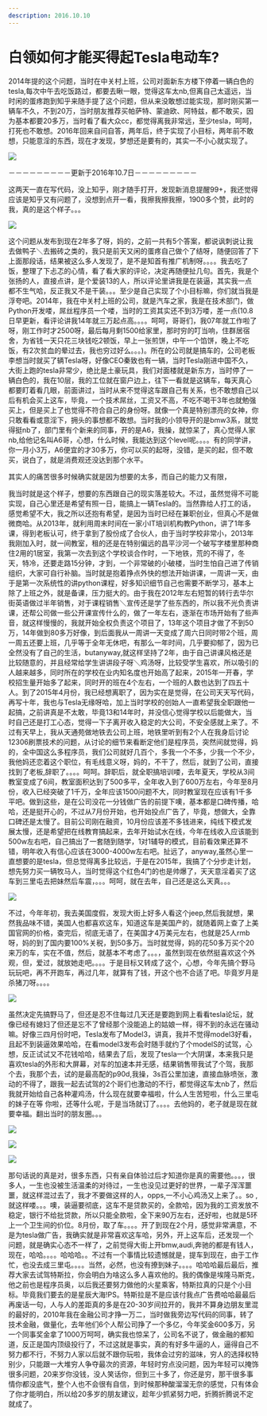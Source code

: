 ```yaml
---
description: 2016.10.10
---
```


# 白领如何才能买得起Tesla电动车?

2014年提的这个问题，当时在中关村上班，公司对面新东方楼下停着一辆白色的tesla,每次中午去吃饭路过，都要去瞅一眼，觉得这车太nb,但离自己太遥远，当时闲的蛋疼跑到知乎来随手提了这个问题，但从来没敢想过能实现，那时刚买第一辆车不久，不到20万，当时朋友推荐买帕萨特、蒙迪欧、阿特兹，都不敢买，因为基本都要20多万，当时看了看大众cc，都觉得离我非常远，至少tesla，呵呵，打死也不敢想。2016年回来自问自答，两年后，终于实现了小目标，两年前不敢想，只能意淫的东西，现在才发现，梦想还是要有的，其实一不小心就实现了。

![](../.gitbook/assets/image%20%286%29.png)

－－－－－－－－－更新于2016年10.7日－－－－－－－－－

这两天一直在写代码，没上知乎，刚才随手打开，发现新消息提醒99+，我还觉得应该是知乎又有问题了，没想到点开一看，我擦我擦我擦，1900多个赞，此时的我，真的是这个样子。。。

![](../.gitbook/assets/image.png)

这个问题从发布到现在2年多了呀，妈的，之前一共有5个答案，都说讽刺说让我去做鸭子＼去搬砖之类的，我只是前天又闲的蛋疼自己做个了结呀，随便回答了下上面那段话，结果被这么多人发现了，是不是知首有推广机制呀。。。。我去吃了饭，整理了下忐忑的心情，看了看大家的评论，决定再随便扯几句。首先，我是个张扬的人，直接点讲，是个爱装13的人，所以评论里讲我是在装逼，其实我一点都不生气哈，反正我又不是干装。。。至少是自己实现了个小目标嘛，你们就当我是浮夸吧。2014年，我在中关村上班的公司，就是汽车之家，我是在技术部门，做Python开发喽，屌丝程序员一个喽，当时的工资其实还不到3万喽，差一点\(10.8日早更新，看评论讲我14年就三万起点高。。。。呵呵，哥哥们，我07年就工作啦了呀，刚工作时才2500呀，最后每月剩1500给家里，那时穷的叮当响，住群居宿舍，为省钱一天只花三块钱吃2顿饭，早上一张煎饼，中午一个馅饼，晚上不吃饭，有2次贫血的晕过去，我也穷过好么。。。\)。所在的公司就是搞车的，公司老板李想当时就买了辆Tesla呀，好像CEO秦致也有一辆，当时Tesla刚进中国不久，大街上跑的tesla非常少，绝比是土豪玩具，我们对面楼就是新东方，当时停了一辆白色的，我在10层，我的工位就在窗户边上，往下一看就是这辆车，每天真心都要盯着看几眼，前面讲过，当时从来不觉得这车跟自己有关系，也不敢想自己以后有机会买上这车，毕竟，一个技术屌丝，工资又不高，不吃不喝干3年也就勉强买上，但是买上了也觉得不符合自己的身份呀。就像一个真是特别漂亮的女神，你只敢看看或意淫下，拥头的事想都不敢想。当时我的小领导开的是bmw3系，就觉得挺nb了，部门里有个新来的同事，开的是A6，我操，就惊呆了，真心觉得人家nb,给他记名叫A6哥，心想，什么时候，我能达到这个level呢。。。。有的同学讲，你一月小3万，A6便宜的才30多万，你可以买的起呀，没错，是买的起，但不敢买，说白了，就是消费观还没达到那个水平。

其实人的痛苦很多时候确实就是因为想要的太多，而自己的能力又有限，

我当时就是这个样子，想要的东西跟自己的现实落差较大。不过，虽然觉得不可能实现，自己心里还是希望有照一日，能搞上一辆Tesla的。当然靠给人打工的话，感觉希望不大，我之所以还抱有希望，是因为当时已经在兼职创业，但真心不是做微商哈。从2013年，就利用周末时间在一家小IT培训机构教Python，讲了1年多课，得到老板认可，终于拿到了股份成了合伙人，由于当时学校非常小，2013年我刚加入时，就一间教室，租的还是在特别偏远的昌平沙河一个破写字楼里那种商住2用的1居室，我第一次去到这个学校谈合作时，一下地铁，荒的不得了，冬天，特冷，还要走路15分钟，才到，一个非常破的小破楼，当时生怕自己进了传销组织，大家可自行补脑。当时就是抱着挣点外快的想法开始讲课，一周讲一天，由于是第一次系统性的讲python课程，好多知识细节自己也需要不断学习，基本上除了上班之外，就是备课，压力挺大的。由于我在2012年左右短暂的转行去华尔街英语做过半年销售，对于课程销售＼宣传还是学了些东西的，所以我不光负责讲课，还帮公司做一些公开课宣传什么的，做了一年左右，逐渐在市场开始有了些声音，就这样慢慢的，我就开始全权负责这个项目了，13年这个项目才做了不到50万，14年做到80多万好像，到后面我从一周讲一天变成了周六日同时带2个班，周一周五还要上班，几乎等于全年无休吧，有那么一年时间，几乎要抑郁了，因为已全然没有了自己的生活，butanyway,就这样坚持了2年，由于自己讲课风格还是比较随意的，并且经常给学生讲讲段子呀＼鸡汤呀，比较受学生喜欢，所以吸引的人越来越多，同时所在的学校在业内知名度也开始高了起来，2015年一开春，学校招生量开始多了起来，同时开的班在4个左右，一个班的人数也达到了四五十人。到了2015年4月份，我已经想离职了，因为实在是觉得，在公司天天写代码，再写十年，我也与Tesla无缘呀哈，加上当时学校的创始人一直希望我全职跟他一起搞，之前讲真是不太敢，毕竟13和14年时，并没信心觉得学校以后能做大，当时自己还是打工心态，觉得一下子离开收入稳定的大公司，不安全感就上来了。不过有天早上，我从天通苑做地铁去公司上班，地铁里听到有2个人在我身后讨论12306刷票技术的问题，从讨论的细节来看断定他们是程序员，突然间就觉得，妈的，全中国这么多程序员，我们公司就好几百个，多我一个不多，少我一个不少，我他妈还恋着这个职位，有毛线意义呀，妈的，不干了，然后，就到了公司，直接找到了老板,辞职了。。。。呵呵。辞职后，就全职搞培训喽，去年夏天，学校从3间教室变成了6间，教室面积达到了500多平，全年收入到了600万左右，今年至8月份，收入已经突破了1千万，全年应该1500问题不大，同时教室现在应该有1千多平吧。做到这些，是在公司没花一分钱做广告的前提下噢，基本都是口碑传播，哈哈，还是挺开心的，不过从7月份开始，也开始投点广告了，毕竟，想做大，全靠口碑还是太慢了。目前公司刚在融资，10月份应该差不多钱进来，纯线下模式发展太慢，还是希望把在线教育搞起来，去年开始试水在线，今年在线收入应该能到500w左右吧，自己搞出了一套随到随学，1对1辅导的模式，目前看效果还算不错，明年收入有信心应该在3000-4000w左右吧。扯远了，anyway,虽然心里一直想要的是tesla，但总觉得离多比较远，于是在2015年，我搞了个分步走计划，想先努力买一辆牧马人，当时觉得这个红色4门的也是帅爆了，天天意淫着买了这车到三里屯去把妹然后车震，。。。呵呵，就在去年，自己还是这么天真。。。

![](../.gitbook/assets/image%20%2813%29.png)

不过，今年年初，我去美国度假，发现大街上好多人看这个jeep,然后我就想，果然我品味不错，美国人也都喜欢这车，知道这车是美国产的，就随着网上查了上美国官网的价格，查完后，彻底无语了，在美国才4万美元左右，也就是25人rmb呀，妈的到了国内要100%关税，到50多万。当时就觉得，妈的花50多万买个20来万的车，实在不值，然后，就基本不考虑了。。。，虽然到现在依然挺喜欢这个外观，但，爱过，就放她走吧。。。。于是目标又转成了这个，心想，今年先搞个野马玩玩吧，再不开跑车，再过几年，就算有了钱，开这个也不合适了吧。毕竟岁月是杀猪刀呀。。。。

![](../.gitbook/assets/image%20%289%29.png)

虽然决定先搞野马了，但还是忍不住每过几天还是要跑到网上看看tesla论坛，就像已经有媳妇了但还是忘不了曾经那个没能追上的姑娘一样，得不到的永远在骚动嘛。好像三四月份时吧，Tesla发布了Model3，讲真，我并不觉得model3好看，且起不到装逼效果哈哈，在看model3发布会时随手就约了个modelS的试驾，心想，反正试试又不花钱哈哈，结果去了后，发现了tesla一个大阴谋，本来我只是喜欢tesla的外形和大屏幕，对车的加速本并无感，结果销售带我试了个驾，我那个去，我那个去，试的是最高配的p90d,我操，3s百公里加速，直接血脉喷张，激动的不得了，跟我一起去试驾的2个哥们也激动的不行，都觉得这车太nb了，然后我就开始给自己各种灌鸡汤，什么现在就要幸福啦，什么人生苦短啦，什么三里屯的妹子在等    你啦，还等什么呢，于是当场就订了。。。。去他妈的，老子就是现在就要幸福。翻出当时的朋友圈。。。

![](../.gitbook/assets/image%20%288%29.png)

![](../.gitbook/assets/image%20%284%29.png)

![](../.gitbook/assets/image%20%2814%29.png)

那句话说的真是对，很多东西，只有亲自体验过后才知道你是真的需要他。。。，很多人，一生也没被生活温柔的对待过，一生也没见过更好的世界，一辈子浑浑噩噩，就这样混过去了，我才不要做这样的人，opps,一不小心鸡汤又上来了。。so    ,就这样喽。。。噢，装逼要彻底，这车不是贷款买的，全款哈，因为我的工资发放不稳定，银行不给批贷款，所以只能全款啦，全下来90万左右，还好啦，也就是5环上一个卫生间的价位。8月份，取了车。。。。开了到现在2个月，感觉非常满意，不是为tesla做广告，我确实就是非常喜欢这车哈，另外，开上这车后，还发现一个问题，就是确实心态不一样了，之前觉得大街上开bmw,audi,奔驰的都是有钱人，现在，哈哈。。。。哈哈哈。。不过有一个事情比较遗憾就是，提车到现在，由于工作忙，也没去成三里屯。。。。当然，必然，也没有撩到妹子。。。。哈哈哈最后最后，推荐大家去试驾特斯拉，你会明白为啥这么多人喜欢他的。我的偶像是埃隆马斯克，他之前也是程序员奥，以后我还要努力做他的火星乘客，特斯拉真的只是个小目标。毕竟我们要去的是星辰大海!PS。特斯拉是不是应该付我点广告费哈哈最最后再废话一句，人与人的差距真的多是在20-30岁间拉开的，我并不算身边朋友里混的最好的，2010年我在金融公司才挣一万二，当时做我旁边写代码的同事，转了技术金融，做量化，去年他们6个人帮公司挣了一个多亿，今年奖金600多万，另一个同事奖金拿了1000万呵呵，确实我也惊呆了，公司名不说了，做金融的都知道，反正是国内顶级投行了，不过这就是事实，真的有好多牛逼的人，逼得自己不努力都不行，不努力人家以后就不跟你玩啦，我体会过穷的滋味，穷人的选择权特别少，只能跟一大堆穷人争夺最次的资源，年轻时穷点没问题，因为年轻可以掩饰很多问题，20来岁你没钱，没人笑话你，但到三十多了，你还是穷，那干很多事情你都没底气，整个人也不会很有自信，到时候那种酸溜溜无奈的感觉，只有体会了你才能明白，所以给20多岁的朋友建议，趁年少抓紧努力吧，折腾折腾说不定就成了。



